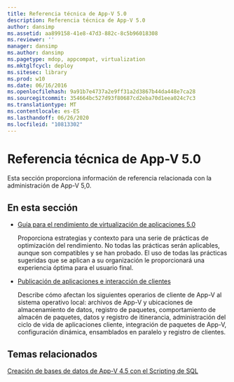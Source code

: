 ```yaml
---
title: Referencia técnica de App-V 5.0
description: Referencia técnica de App-V 5.0
author: dansimp
ms.assetid: aa899158-41e8-47d3-882c-8c5b96018308
ms.reviewer: ''
manager: dansimp
ms.author: dansimp
ms.pagetype: mdop, appcompat, virtualization
ms.mktglfcycl: deploy
ms.sitesec: library
ms.prod: w10
ms.date: 06/16/2016
ms.openlocfilehash: 9a91b7e4737a2e9ff31a2d3867b44da448e7ca28
ms.sourcegitcommit: 354664bc527d93f80687cd2eba70d1eea024c7c3
ms.translationtype: MT
ms.contentlocale: es-ES
ms.lasthandoff: 06/26/2020
ms.locfileid: "10813302"
---
```

# Referencia técnica de App-V 5.0


Esta sección proporciona información de referencia relacionada con la administración de App-V 5,0.

## En esta sección


-   [Guía para el rendimiento de virtualización de aplicaciones 5.0](performance-guidance-for-application-virtualization-50.md)

    Proporciona estrategias y contexto para una serie de prácticas de optimización del rendimiento. No todas las prácticas serán aplicables, aunque son compatibles y se han probado. El uso de todas las prácticas sugeridas que se aplican a su organización le proporcionará una experiencia óptima para el usuario final.

-   [Publicación de aplicaciones e interacción de clientes](application-publishing-and-client-interaction.md)

    Describe cómo afectan los siguientes operarios de cliente de App-V al sistema operativo local: archivos de App-V y ubicaciones de almacenamiento de datos, registro de paquetes, comportamiento de almacén de paquetes, datos y registro de itinerancia, administración del ciclo de vida de aplicaciones cliente, integración de paquetes de App-V, configuración dinámica, ensamblados en paralelo y registro de clientes.






## Temas relacionados


[Creación de bases de datos de App-V 4.5 con el Scripting de SQL](../solutions/creating-app-v-45-databases-using-sql-scripting.md)

 

 





